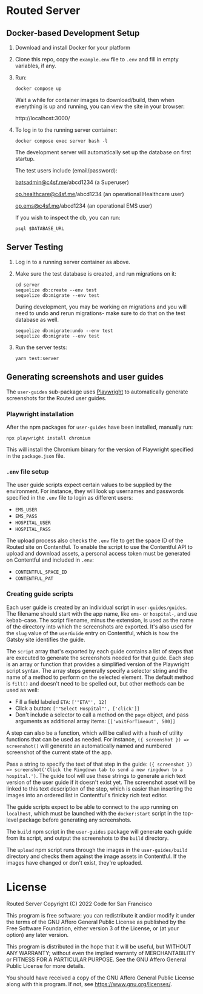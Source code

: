 # Routed Server

## Docker-based Development Setup

1. Download and install Docker for your platform

2. Clone this repo, copy the `example.env` file to `.env` and fill in empty variables, if any.

3. Run:

   ```
   docker compose up
   ```

   Wait a while for container images to download/build, then when everything is up
   and running, you can view the site in your browser:

   http://localhost:3000/

4. To log in to the running server container:

   ```
   docker compose exec server bash -l
   ```

   The development server will automatically set up the database on first startup.

   The test users include (email/password):

   batsadmin@c4sf.me/abcd1234 (a Superuser)

   op.healthcare@c4sf.me/abcd1234 (an operational Healthcare user)

   op.ems@c4sf.me/abcd1234 (an operational EMS user)

   If you wish to inspect the db, you can run:

   ```
   psql $DATABASE_URL
   ```

## Server Testing

1. Log in to a running server container as above.

2. Make sure the test database is created, and run migrations on it:

   ```
   cd server
   sequelize db:create --env test
   sequelize db:migrate --env test
   ```

   During development, you may be working on migrations and you will need to undo and rerun
   migrations- make sure to do that on the test database as well.

   ```
   sequelize db:migrate:undo --env test
   sequelize db:migrate --env test
   ```

3. Run the server tests:

   ```
   yarn test:server
   ```

## Generating screenshots and user guides

The `user-guides` sub-package uses [Playwright](https://playwright.dev/) to automatically generate screenshots for the Routed user guides.

### Playwright installation

After the npm packages for `user-guides` have been installed, manually run:

```
npx playwright install chromium
```

This will install the Chromium binary for the version of Playwright specified in the `package.json` file.

### `.env` file setup

The user guide scripts expect certain values to be supplied by the environment. For instance, they will look up usernames and passwords specified in the `.env` file to login as different users:

- `EMS_USER`
- `EMS_PASS`
- `HOSPITAL_USER`
- `HOSPITAL_PASS`

The upload process also checks the `.env` file to get the space ID of the Routed site on Contentful. To enable the script to use the Contentful API to upload and download assets, a personal access token must be generated on Contentful and included in `.env`:

- `CONTENTFUL_SPACE_ID`
- `CONTENTFUL_PAT`

### Creating guide scripts

Each user guide is created by an individual script in `user-guides/guides`. The filename should start with the app name, like `ems-` or `hospital-`, and use kebab-case. The script filename, minus the extension, is used as the name of the directory into which the screenshots are exported. It's also used for the `slug` value of the `userGuide` entry on Contentful, which is how the Gatsby site identifies the guide.

The `script` array that's exported by each guide contains a list of steps that are executed to generate the screenshots needed for that guide. Each step is an array or function that provides a simplified version of the Playwright script syntax. The array steps generally specify a selector string and the name of a method to perform on the selected element. The default method is `fill()` and doesn't need to be spelled out, but other methods can be used as well:

- Fill a field labeled `ETA`: `['"ETA"', 12]`
- Click a button: `['"Select Hospital"', ['click']]`
- Don't include a selector to call a method on the `page` object, and pass arguments as additional array items: `[['waitForTimeout', 500]]`

A step can also be a function, which will be called with a hash of utility functions that can be used as needed. For instance, `({ screenshot }) => screenshot()` will generate an automatically named and numbered screenshot of the current state of the app.

Pass a string to specify the text of that step in the guide: `({ screenshot }) => screenshot('Click the Ringdown tab to send a new ringdown to a hospital.')`. The guide tool will use these strings to generate a rich text version of the user guide if it doesn't exist yet. The screenshot asset will be linked to this text description of the step, which is easier than inserting the images into an ordered list in Contentful's finicky rich text editor.

The guide scripts expect to be able to connect to the app running on `localhost`, which must be launched with the `docker:start` script in the top-level package before generating any screenshots.

The `build` npm script in the `user-guides` package will generate each guide from its script, and output the screenshots to the `build` directory.

The `upload` npm script runs through the images in the `user-guides/build` directory and checks them against the image assets in Contentful. If the images have changed or don't exist, they're uploaded.

# License

Routed Server
Copyright (C) 2022 Code for San Francisco

This program is free software: you can redistribute it and/or modify
it under the terms of the GNU Affero General Public License as
published by the Free Software Foundation, either version 3 of the
License, or (at your option) any later version.

This program is distributed in the hope that it will be useful,
but WITHOUT ANY WARRANTY; without even the implied warranty of
MERCHANTABILITY or FITNESS FOR A PARTICULAR PURPOSE. See the
GNU Affero General Public License for more details.

You should have received a copy of the GNU Affero General Public License
along with this program. If not, see <https://www.gnu.org/licenses/>.
